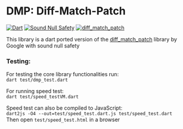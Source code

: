 # DMP: Diff-Match-Patch
[![Dart](https://img.shields.io/badge/Language-dart-blue)](https://dart.dev/null-safety)
[![Sound Null Safety](https://img.shields.io/badge/-null--safety-9cf)](https://dart.dev/null-safety)
[![diff_match_patch](https://img.shields.io/badge/Original-diff__match__patch-green)](https://github.com/google/diff-match-patch)


This library is a dart ported version of the [diff_match_patch](https://github.com/google/diff-match-patch) library by Google with sound null safety

### Testing:

For testing the core library functionalities run:<br>
```dart test/dmp_test.dart```

For running speed test:<br>
```dart test/speed_testVM.dart```

Speed test can also be compiled to JavaScript:<br>
```dart2js -O4 --out=test/speed_test.dart.js test/speed_test.dart```<br>
Then open `test/speed_test.html` in a browser 
